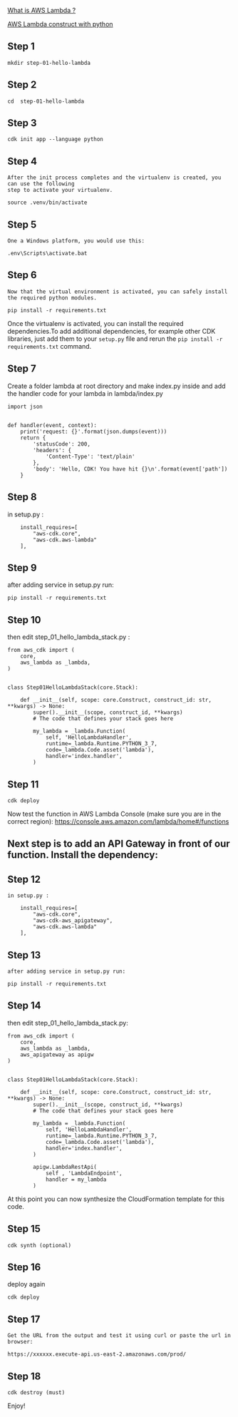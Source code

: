 
[What is AWS Lambda ?](https://aws.amazon.com/lambda/)

[AWS Lambda construct with python](https://docs.aws.amazon.com/cdk/api/latest/python/aws_cdk.aws_lambda.html)

## Step 1
```
mkdir step-01-hello-lambda 
```

## Step 2
```
cd  step-01-hello-lambda
```

## Step 3
```
cdk init app --language python
```

## Step 4
```
After the init process completes and the virtualenv is created, you can use the following
step to activate your virtualenv.

source .venv/bin/activate
```

## Step 5
```
One a Windows platform, you would use this:

.env\Scripts\activate.bat
```

## Step 6
```
Now that the virtual environment is activated, you can safely install the required python modules.

pip install -r requirements.txt
```
Once the virtualenv is activated, you can install the required dependencies.To add additional dependencies, for example other CDK libraries, just add
them to your `setup.py` file and rerun the `pip install -r requirements.txt`
command.

## Step 7
Create a folder lambda at root directory and make index.py inside and add the handler code for your lambda in lambda/index.py
```
import json


def handler(event, context):
    print('request: {}'.format(json.dumps(event)))
    return {
        'statusCode': 200,
        'headers': {
            'Content-Type': 'text/plain'
        },
        'body': 'Hello, CDK! You have hit {}\n'.format(event['path'])
    }
```
## Step 8
in setup.py :

```
    install_requires=[
        "aws-cdk.core",
        "aws-cdk.aws-lambda"
    ],
```

## Step 9
after adding service in setup.py run:
```
pip install -r requirements.txt
```

## Step 10
then edit step_01_hello_lambda_stack.py :
```
from aws_cdk import (
    core,
    aws_lambda as _lambda,
)


class Step01HelloLambdaStack(core.Stack):

    def __init__(self, scope: core.Construct, construct_id: str, **kwargs) -> None:
        super().__init__(scope, construct_id, **kwargs)
        # The code that defines your stack goes here

        my_lambda = _lambda.Function(
            self, 'HelloLambdaHandler',
            runtime=_lambda.Runtime.PYTHON_3_7,
            code=_lambda.Code.asset('lambda'),
            handler='index.handler',
        )
```

## Step 11
```
cdk deploy
```

Now test the function in AWS Lambda Console (make sure you are in the correct region):
https://console.aws.amazon.com/lambda/home#/functions


## Next step is to add an API Gateway in front of our function. Install the dependency: 
## Step 12
```
in setup.py :

    install_requires=[
        "aws-cdk.core",
        "aws-cdk-aws_apigateway",
        "aws-cdk.aws-lambda"
    ],
```

## Step 13
```
after adding service in setup.py run:

pip install -r requirements.txt
```

## Step 14
then edit step_01_hello_lambda_stack.py:
```
from aws_cdk import (
    core,
    aws_lambda as _lambda,
    aws_apigateway as apigw
)


class Step01HelloLambdaStack(core.Stack):

    def __init__(self, scope: core.Construct, construct_id: str, **kwargs) -> None:
        super().__init__(scope, construct_id, **kwargs)
        # The code that defines your stack goes here

        my_lambda = _lambda.Function(
            self, 'HelloLambdaHandler',
            runtime=_lambda.Runtime.PYTHON_3_7,
            code=_lambda.Code.asset('lambda'),
            handler='index.handler',
        )

        apigw.LambdaRestApi(
            self , 'LambdaEndpoint',
            handler = my_lambda
        )
```

At this point you can now synthesize the CloudFormation template for this code.

## Step 15
```
cdk synth (optional)
```


## Step 16
deploy again

```
cdk deploy
```

## Step 17
```
Get the URL from the output and test it using curl or paste the url in browser:

https://xxxxxx.execute-api.us-east-2.amazonaws.com/prod/
```

## Step 18
```
cdk destroy (must)
```

Enjoy!
